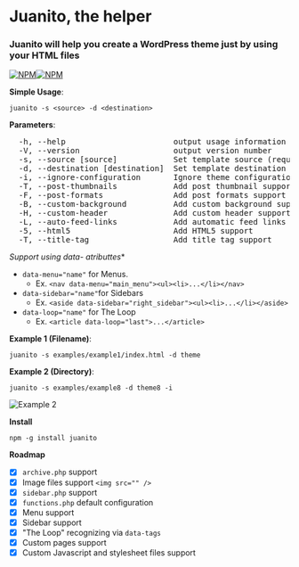 # Juanito, the helper

### Juanito will help you create a WordPress theme just by using your HTML files

[![NPM](https://nodei.co/npm/juanito.png?downloads=true&downloadRank=true&stars=true)](https://nodei.co/npm/juanito/)[![NPM](https://nodei.co/npm-dl/juanito.png)](https://nodei.co/npm/juanito/)

**Simple Usage**:

  `juanito -s <source> -d <destination>`

**Parameters**:
<pre>
  -h, --help                       output usage information
  -V, --version                    output version number
  -s, --source [source]            Set template source (required)
  -d, --destination [destination]  Set template destination folder (required)
  -i, --ignore-configuration       Ignore theme configuration
  -T, --post-thumbnails            Add post thumbnail support
  -F, --post-formats               Add post formats support
  -B, --custom-background          Add custom background support
  -H, --custom-header              Add custom header support
  -L, --auto-feed-links            Add automatic feed links support
  -5, --html5                      Add HTML5 support
  -T, --title-tag                  Add title tag support
</pre>

**Support using data-* atributtes**
  * `data-menu="name"` for Menus.
    * Ex. `<nav data-menu="main_menu"><ul><li>...</li></nav>`
  * `data-sidebar="name"`for Sidebars
    * Ex. `<aside data-sidebar="right_sidebar"><ul><li>...</li></aside>`
  * `data-loop="name"` for The Loop
    * Ex. `<article data-loop="last">...</article>`

**Example 1 (Filename)**:

  `juanito -s examples/example1/index.html -d theme`

**Example 2 (Directory)**:

  `juanito -s examples/example8 -d theme8 -i`

  ![Example 2](https://raw.githubusercontent.com/alvaroveliz/juanito/master/examples/juanito_example.gif)

**Install**

  `npm -g install juanito`

**Roadmap**

  - [x] `archive.php` support
  - [x] Image files support `<img src="" />`
  - [x] `sidebar.php` support
  - [x] `functions.php` default configuration
  - [x] Menu support
  - [x] Sidebar support
  - [x] "The Loop" recognizing via `data-tags`
  - [x] Custom pages support
  - [x] Custom Javascript and stylesheet files support
